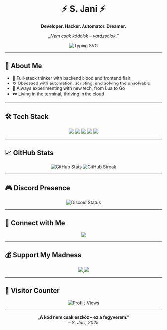 <!-- 🔥 S. Jani - The Automation Alchemist 🔥 -->

<h1 align="center">⚡ S. Jani ⚡</h1>
<p align="center"><strong>Developer. Hacker. Automator. Dreamer.</strong></p>
<p align="center"><em>„Nem csak kódolok – varázsolok.”</em></p>

<p align="center">
  <img src="https://readme-typing-svg.demolab.com?font=Fira+Code&size=24&pause=1000&color=00F7FF&center=true&vCenter=true&width=600&lines=I+build+tools+that+think.;I+script+chaos+into+order.;I+code+like+it's+magic." alt="Typing SVG" />
</p>

---

## 🧠 About Me
- 🧩 Full-stack thinker with backend blood and frontend flair  
- ⚙️ Obsessed with automation, scripting, and solving the unsolvable  
- 🧪 Always experimenting with new tech, from Lua to Go  
- 🕶️ Living in the terminal, thriving in the cloud  

---

## 🛠️ Tech Stack
<p align="center">
  <img src="https://img.shields.io/badge/Python-FFD43B?style=for-the-badge&logo=python&logoColor=blue"/>
  <img src="https://img.shields.io/badge/JavaScript-F7DF1E?style=for-the-badge&logo=javascript&logoColor=black"/>
  <img src="https://img.shields.io/badge/CSS3-1572B6?style=for-the-badge&logo=css3&logoColor=white"/>
  <img src="https://img.shields.io/badge/Lua-2C2D72?style=for-the-badge&logo=lua&logoColor=white"/>
  <img src="https://img.shields.io/badge/Go-00ADD8?style=for-the-badge&logo=go&logoColor=white"/>
</p>

---

## 📈 GitHub Stats
<p align="center">
  <img src="https://github-readme-stats.vercel.app/api?username=Janos405&show_icons=true&theme=radical" alt="GitHub Stats"/>
  <img src="https://github-readme-streak-stats.herokuapp.com/?user=Janos405&theme=radical" alt="GitHub Streak"/>
</p>

---

## 🎮 Discord Presence
<p align="center">
  <img src="https://discord.c99.nl/widget/theme-4/1383077290052948121.png" alt="Discord Status"/>
</p>

---

## 💬 Connect with Me
<p align="center">
  <a href="https://discord.gg/jza5PYpkB4" target="_blank">
    <img src="https://img.shields.io/badge/Join%20My%20Discord-5865F2?style=for-the-badge&logo=discord&logoColor=white"/>
  </a>
</p>

---

## 💰 Support My Madness
<p align="center">
  <a href="https://buymeacoffee.com/bojtematyiq" target="_blank">
    <img src="https://img.shields.io/badge/Buy%20Me%20a%20Coffee-FFDD00?style=for-the-badge&logo=buy-me-a-coffee&logoColor=black"/>
  </a>
  <a href="https://paypal.me/janossabor" target="_blank">
    <img src="https://img.shields.io/badge/PayPal-00457C?style=for-the-badge&logo=paypal&logoColor=white"/>
  </a>
</p>

---

## 🧨 Visitor Counter
<p align="center">
  <img src="https://visitcount.itsvg.in/api?id=Janos405&icon=5&color=12" alt="Profile Views"/>
</p>

---

<p align="center">
  <strong>„A kód nem csak eszköz – ez a fegyverem.”</strong><br>
  <em>– S. Jani, 2025</em>
</p>

<!-- ⚡ Built with rage, coffee, and Copilot -->
